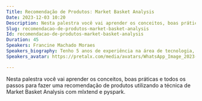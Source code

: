 ```yaml
---
Title: Recomendação de Produtos: Market Basket Analysis
Date: 2023-12-03 10:20
Description: Nesta palestra você vai aprender os conceitos, boas práticas e todos os passos para fazer uma recomendação de produtos utilizando a técnica de Market Basket Analysis com mlxtend e pyspark.
Slug: recomendacao-de-produtos-market-basket-analysis
Id: recomendacao-de-produtos-market-basket-analysis
Duration: 45
Speakers: Francine Machado Moraes
Speakers_biography: Tenho 5 anos de experiência na área de tecnologia, formada em Análise e Desenvolvimento de Sistemas e estou finalizando o mestrado em Ciência da Computação com foco em Recomendação de Produtos.
Speakers_avatar: https://pretalx.com/media/avatars/WhatsApp_Image_2023-05-22_at_11.55.17_iVvifNh.jpeg

---
```


Nesta palestra você vai aprender os conceitos, boas práticas e todos os passos para fazer uma recomendação de produtos utilizando a técnica de Market Basket Analysis com mlxtend e pyspark.